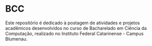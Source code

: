 # BCC
Este repositório é dedicado à postagem de atividades e projetos acadêmicos desenvolvidos no curso de Bacharelado em Ciência da Computação, realizado no Instituto Federal Catarinense - Campus Blumenau.
